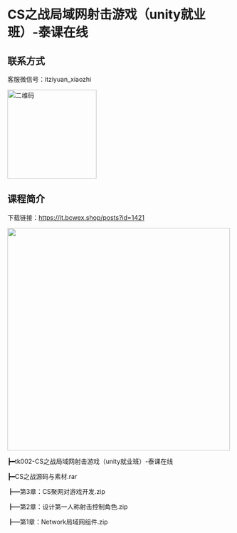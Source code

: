 # CS之战局域网射击游戏（unity就业班）-泰课在线

## 联系方式

客服微信号：itziyuan_xiaozhi

<img src="https://ziyuanyun.oss-cn-guangzhou.aliyuncs.com/common/20240614073449/666b82192834a.jpg" width="200" height="200" alt="二维码">

## 课程简介

下载链接：https://it.bcwex.shop/posts?id=1421

<img src="https://ziyuanyun.oss-cn-guangzhou.aliyuncs.com/yun/20240515153932/664466b409036.jpg" width="500" alt="">

  ┣━tk002-CS之战局域网射击游戏（unity就业班）-泰课在线

 ┣━CS之战源码与素材.rar

 ┣━第3章：CS聚网对游戏开发.zip

 ┣━第2章：设计第一人称射击控制角色.zip

 ┣━第1章：Network局域网组件.zip

  